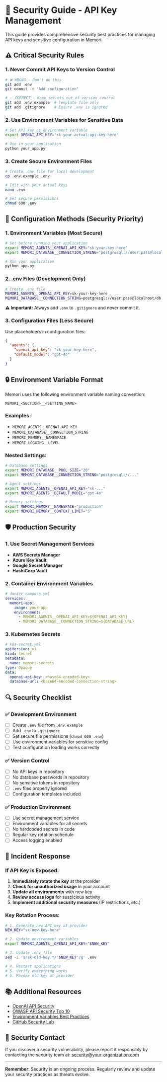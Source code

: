 # 🔐 Security Guide - API Key Management

This guide provides comprehensive security best practices for managing API keys and sensitive configuration in Memori.

## ⚠️ Critical Security Rules

### 1. Never Commit API Keys to Version Control
```bash
# ❌ WRONG - Don't do this
git add .env
git commit -m "Add configuration"

# ✅ CORRECT - Keep secrets out of version control
git add .env.example  # Template file only
git add .gitignore    # Ensure .env is ignored
```

### 2. Use Environment Variables for Sensitive Data
```bash
# Set API key as environment variable
export OPENAI_API_KEY="sk-your-actual-api-key-here"

# Use in your application
python your_app.py
```

### 3. Create Secure Environment Files
```bash
# Create .env file for local development
cp .env.example .env

# Edit with your actual keys
nano .env

# Set secure permissions
chmod 600 .env
```

## 🔧 Configuration Methods (Security Priority)

### 1. Environment Variables (Most Secure)
```bash
# Set before running your application
export MEMORI_AGENTS__OPENAI_API_KEY="sk-your-key-here"
export MEMORI_DATABASE__CONNECTION_STRING="postgresql://user:pass@localhost/db"

# Run your application
python app.py
```

### 2. .env Files (Development Only)
```bash
# Create .env file
MEMORI_AGENTS__OPENAI_API_KEY=sk-your-key-here
MEMORI_DATABASE__CONNECTION_STRING=postgresql://user:pass@localhost/db
```

**⚠️ Important:** Always add `.env` to `.gitignore` and never commit it.

### 3. Configuration Files (Less Secure)
Use placeholders in configuration files:
```json
{
  "agents": {
    "openai_api_key": "sk-your-key-here",
    "default_model": "gpt-4o"
  }
}
```

## 🔒 Environment Variable Format

Memori uses the following environment variable naming convention:

```
MEMORI_<SECTION>__<SETTING_NAME>
```

### Examples:
- `MEMORI_AGENTS__OPENAI_API_KEY`
- `MEMORI_DATABASE__CONNECTION_STRING`
- `MEMORI_MEMORY__NAMESPACE`
- `MEMORI_LOGGING__LEVEL`

### Nested Settings:
```bash
# Database settings
export MEMORI_DATABASE__POOL_SIZE="20"
export MEMORI_DATABASE__CONNECTION_STRING="postgresql://..."

# Agent settings
export MEMORI_AGENTS__OPENAI_API_KEY="sk-..."
export MEMORI_AGENTS__DEFAULT_MODEL="gpt-4o"

# Memory settings
export MEMORI_MEMORY__NAMESPACE="production"
export MEMORI_MEMORY__CONTEXT_LIMIT="5"
```

## 🛡️ Production Security

### 1. Use Secret Management Services
- **AWS Secrets Manager**
- **Azure Key Vault**
- **Google Secret Manager**
- **HashiCorp Vault**

### 2. Container Environment Variables
```yaml
# docker-compose.yml
services:
  memori-app:
    image: your-app
    environment:
      - MEMORI_AGENTS__OPENAI_API_KEY=${OPENAI_API_KEY}
      - MEMORI_DATABASE__CONNECTION_STRING=${DATABASE_URL}
```

### 3. Kubernetes Secrets
```yaml
# k8s-secret.yml
apiVersion: v1
kind: Secret
metadata:
  name: memori-secrets
type: Opaque
data:
  openai-api-key: <base64-encoded-key>
  database-url: <base64-encoded-connection-string>
```

## 🔍 Security Checklist

### ✅ Development Environment
- [ ] Create `.env` file from `.env.example`
- [ ] Add `.env` to `.gitignore`
- [ ] Set secure file permissions (`chmod 600 .env`)
- [ ] Use environment variables for sensitive config
- [ ] Test configuration loading works correctly

### ✅ Version Control
- [ ] No API keys in repository
- [ ] No database passwords in repository
- [ ] No sensitive tokens in repository
- [ ] `.env` files properly ignored
- [ ] Configuration templates included

### ✅ Production Environment
- [ ] Use secret management service
- [ ] Environment variables for all secrets
- [ ] No hardcoded secrets in code
- [ ] Regular key rotation schedule
- [ ] Access logging enabled

## 🚨 Incident Response

### If API Key is Exposed:

1. **Immediately rotate the key** at the provider
2. **Check for unauthorized usage** in your account
3. **Update all environments** with new key
4. **Review access logs** for suspicious activity
5. **Implement additional security measures** (IP restrictions, etc.)

### Key Rotation Process:
```bash
# 1. Generate new API key at provider
NEW_KEY="sk-new-key-here"

# 2. Update environment variables
export MEMORI_AGENTS__OPENAI_API_KEY="$NEW_KEY"

# 3. Update .env file
sed -i 's/sk-old-key.*/'$NEW_KEY'/g' .env

# 4. Restart applications
# 5. Verify everything works
# 6. Revoke old key at provider
```

## 📚 Additional Resources

- [OpenAI API Security](https://platform.openai.com/docs/security)
- [OWASP API Security Top 10](https://owasp.org/www-project-api-security/)
- [Environment Variables Best Practices](https://12factor.net/config)
- [GitHub Security Lab](https://securitylab.github.com/)

## 🔐 Security Contact

If you discover a security vulnerability, please report it responsibly by contacting the security team at: security@your-organization.com

---

**Remember**: Security is an ongoing process. Regularly review and update your security practices as threats evolve.
